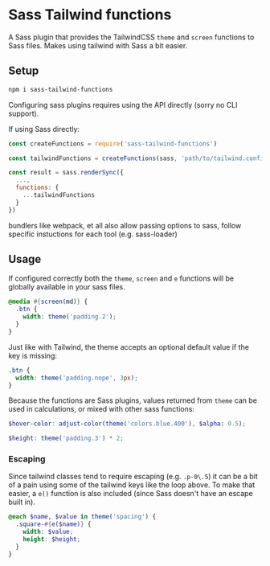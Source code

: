 # Sass Tailwind functions

A Sass plugin that provides the TailwindCSS `theme` and `screen` functions
to Sass files. Makes using tailwind with Sass a bit easier.

## Setup

```sh
npm i sass-tailwind-functions
```

Configuring sass plugins requires using the API directly (sorry no CLI support).

If using Sass directly:

```js
const createFunctions = require('sass-tailwind-functions')

const tailwindFunctions = createFunctions(sass, 'path/to/tailwind.config.js')

const result = sass.renderSync({
  ...,
  functions: {
    ...tailwindFunctions
  }
})

```

bundlers like webpack, et all also allow passing options
to sass, follow specific instuctions for each tool (e.g. sass-loader)

## Usage

If configured correctly both the `theme`, `screen` and `e` functions will
be globally available in your sass files.

```scss
@media #{screen(md)} {
  .btn {
    width: theme('padding.2');
  }
}
```

Just like with Tailwind, the theme accepts an optional default value
if the key is missing:

```scss
.btn {
  width: theme('padding.nope', 3px);
}
```

Because the functions are Sass plugins, values returned from `theme`
can be used in calculations, or mixed with other sass functions:

```scss
$hover-color: adjust-color(theme('colors.blue.400'), $alpha: 0.5);

$height: theme('padding.3') * 2;
```

### Escaping

Since tailwind classes tend to require escaping (e.g. `.p-0\.5`) it
can be a bit of a pain using some of the tailwind keys like the loop above.
To make that easier, a `e()` function is also included (since Sass doesn't have an escape built in).

```scss
@each $name, $value in theme('spacing') {
  .square-#{e($name)} {
    width: $value;
    height: $height;
  }
}
```
